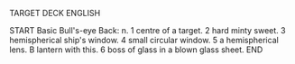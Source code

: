 TARGET DECK
ENGLISH

START
Basic
Bull's-eye
Back: n. 1 centre of a target. 2 hard minty sweet. 3 hemispherical ship's window. 4 small circular window. 5 a hemispherical lens. B lantern with this. 6 boss of glass in a blown glass sheet.
END
